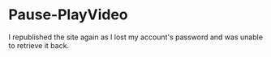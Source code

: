 # Pause-PlayVideo
I republished the site again as I lost my account's password and was unable to retrieve it back.
